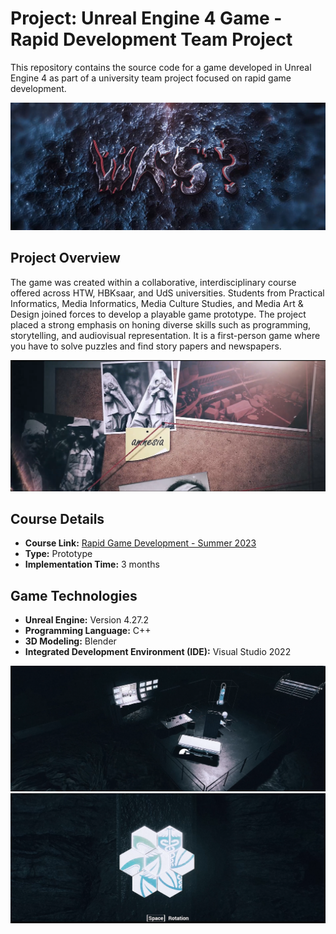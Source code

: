 # Project: Unreal Engine 4 Game - Rapid Development Team Project

This repository contains the source code for a game developed in Unreal Engine 4 as part of a university team project focused on rapid game development.

![Screenshot 1](Screenshots/1.png)

## Project Overview

The game was created within a collaborative, interdisciplinary course offered across HTW, HBKsaar, and UdS universities. Students from Practical Informatics, Media Informatics, Media Culture Studies, and Media Art & Design joined forces to develop a playable game prototype. The project placed a strong emphasis on honing diverse skills such as programming, storytelling, and audiovisual representation. 
It is a first-person game where you have to solve puzzles and find story papers and newspapers.

![Screenshot 2](Screenshots/2.png)

## Course Details

- **Course Link:** [Rapid Game Development - Summer 2023](https://umtl.cs.uni-saarland.de/teaching/summer-2023/seminar-rapid-game-development-erstellung-eines-computerspiels-in-einem-interdisziplin%C3%A4ren-team.html)
- **Type:** Prototype
- **Implementation Time:** 3 months

## Game Technologies

- **Unreal Engine:** Version 4.27.2
- **Programming Language:** C++
- **3D Modeling:** Blender
- **Integrated Development Environment (IDE):** Visual Studio 2022

![Screenshot 3](Screenshots/3.png)
![Screenshot 4](Screenshots/4.png)

